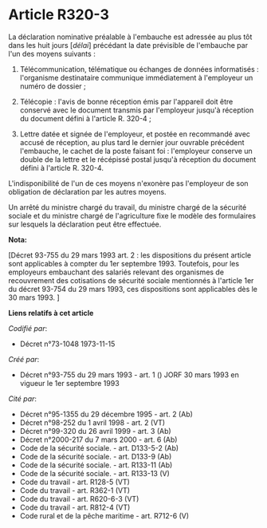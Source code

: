 # Article R320-3

La déclaration nominative préalable à l'embauche est adressée au plus tôt dans les huit jours [*délai*] précédant la date
prévisible de l'embauche par l'un des moyens suivants :

1. Télécommunication, télématique ou échanges de données informatisés : l'organisme destinataire communique immédiatement à
l'employeur un numéro de dossier ;

2. Télécopie : l'avis de bonne réception émis par l'appareil doit être conservé avec le document transmis par l'employeur
jusqu'à réception du document défini à l'article R. 320-4 ;

3. Lettre datée et signée de l'employeur, et postée en recommandé avec accusé de réception, au plus tard le dernier jour
ouvrable précédent l'embauche, le cachet de la poste faisant foi : l'employeur conserve un double de la lettre et le
récépissé postal jusqu'à réception du document défini à l'article R. 320-4.

L'indisponibilité de l'un de ces moyens n'exonère pas l'employeur de son obligation de déclaration par les autres moyens.

Un arrêté du ministre chargé du travail, du ministre chargé de la sécurité sociale et du ministre chargé de l'agriculture
fixe le modèle des formulaires sur lesquels la déclaration peut être effectuée.

**Nota:**

[Décret 93-755 du 29 mars 1993 art. 2 : les dispositions du présent article sont applicables à compter du 1er septembre 1993.
Toutefois, pour les employeurs embauchant des salariés relevant des organismes de recouvrement des cotisations de sécurité
sociale mentionnés à l'article 1er du décret 93-754 du 29 mars 1993, ces dispositions sont applicables dès le 30 mars 1993. ]

**Liens relatifs à cet article**

_Codifié par_:

  - Décret n°73-1048 1973-11-15

_Créé par_:

  - Décret n°93-755 du 29 mars 1993 - art. 1 () JORF 30 mars 1993 en vigueur le 1er septembre 1993

_Cité par_:

  - Décret n°95-1355 du 29 décembre 1995 - art. 2 (Ab)
  - Décret n°98-252 du 1 avril 1998 - art. 2 (VT)
  - Décret n°99-320 du 26 avril 1999 - art. 3 (Ab)
  - Décret n°2000-217 du 7 mars 2000 - art. 6 (Ab)
  - Code de la sécurité sociale. - art. D133-5-2 (Ab)
  - Code de la sécurité sociale. - art. D133-9 (Ab)
  - Code de la sécurité sociale. - art. R133-11 (Ab)
  - Code de la sécurité sociale. - art. R133-13 (V)
  - Code du travail - art. R128-5 (VT)
  - Code du travail - art. R362-1 (VT)
  - Code du travail - art. R620-6-3 (VT)
  - Code du travail - art. R812-4 (VT)
  - Code rural et de la pêche maritime - art. R712-6 (V)
